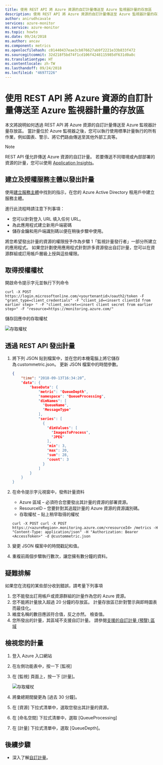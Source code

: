 ```yaml
---
title: 使用 REST API 將 Azure 資源的自訂計量傳送至 Azure 監視器計量的存放區
description: 使用 REST API 將 Azure 資源的自訂計量傳送至 Azure 監視器計量的存放區
author: anirudhcavale
services: azure-monitor
ms.service: azure-monitor
ms.topic: howto
ms.date: 09/24/2018
ms.author: ancav
ms.component: metrics
ms.openlocfilehash: c01440437eae3cb076627ab9f2221e33b833f472
ms.sourcegitcommit: 32d218f5bd74f1cd106f4248115985df631d0a8c
ms.translationtype: HT
ms.contentlocale: zh-TW
ms.lasthandoff: 09/24/2018
ms.locfileid: "46977226"
---
```

# <a name="send-custom-metrics-for-an-azure-resource-to-the-azure-monitor-metric-store-using-a-rest-api"></a>使用 REST API 將 Azure 資源的自訂計量傳送至 Azure 監視器計量的存放區

本文將說明如何透過 REST API 將 Azure 資源的自訂計量傳送至 Azure 監視器計量存放區。  當計量位於 Azure 監視器之後，您可以執行使用標準計量執行的所有作業，例如圖表、警示、將它們路由傳送至其他外部工具等。  

>[!NOTE] 
>REST API 僅允許傳送 Azure 資源的自訂計量。 若要傳送不同環境或內部部署的資源的計量，您可以使用 [Application Insights](../application-insights/app-insights-api-custom-events-metrics.md)。    


## <a name="create-and-authorize-a-service-principal-to-emit-metrics"></a>建立及授權服務主體以發出計量 

使用[建立服務主體](../azure-resource-manager/resource-group-create-service-principal-portal.md)中找到的指示，在您的 Azure Active Directory 租用戶中建立服務主體。 

進行此流程時請注意下列事項： 

- 您可以針對登入 URL 填入任何 URL。  
- 為此應用程式建立新用戶端密碼  
- 儲存金鑰和用戶端識別碼以便在稍後步驟中使用。  

將您希望發出計量的資源的權限授予作為步驟 1「監視計量發行者」一部分所建立的應用程式。 如果您計劃使用應用程式針對許多資源發出自訂計量，您可以在資源群組或訂用帳戶層級上授與這些權限。 

## <a name="get-an-authorization-token"></a>取得授權權杖
開啟命令提示字元並執行下列命令
```shell
curl -X POST https://login.microsoftonline.com/<yourtenantid>/oauth2/token -F "grant_type=client_credentials" -F "client_id=<insert clientId from earlier step> " -F "client_secret=<insert client secret from earlier step>" -F "resource=https://monitoring.azure.com/"
```
儲存回應中的存取權杖

![存取權杖](./media/metrics-store-custom-rest-api/accesstoken.png)

## <a name="emit-the-metric-via-the-rest-api"></a>透過 REST API 發出計量 

1. 將下列 JSON 貼到檔案中，並在您的本機電腦上將它儲存為 custommetric.json。 更新 JSON 檔案中的時間參數。 
    
    ```json
    { 
        "time": "2018-09-13T16:34:20”, 
        "data": { 
            "baseData": { 
                "metric": "QueueDepth", 
                "namespace": "QueueProcessing", 
                "dimNames": [ 
                  "QueueName", 
                  "MessageType" 
                ], 
                "series": [ 
                  { 
                    "dimValues": [ 
                      "ImagesToProcess", 
                      "JPEG" 
                    ], 
                    "min": 3, 
                    "max": 20, 
                    "sum": 28, 
                    "count": 3 
                  } 
                ] 
            } 
        } 
    } 
    ``` 

1. 在命令提示字元視窗中，發佈計量資料 
    - Azure 區域 – 必須符合您要發出其計量的資源的部署資源。 
    - ResourceID – 您要針對其追蹤計量的 Azure 資源的資源識別碼。  
    - 存取權杖 – 貼上稍早取得的權杖

    ```Shell 
    curl -X POST curl -X POST https://<azureRegion>.monitoring.azure.com/<resourceId> /metrics -H "Content-Type: application/json" -H "Authorization: Bearer <AccessToken>" -d @custommetric.json 
    ```
1. 變更 JSON 檔案中的時間戳記和值。 
1. 重複前兩個步驟執行數次，讓您擁有數分鐘的資料。

## <a name="troubleshooting"></a>疑難排解 
如果您在流程的某些部分收到錯誤，請考量下列事項

1. 您不能發出訂用帳戶或資源群組的計量作為您的 Azure 資源。 
1. 您不能將計量放入超過 20 分鐘的存放區。 計量存放區已針對警示與即時圖表而最佳化。 
2. 維度名稱的數目應該符合值，反之亦然。 檢查值。 
2. 您所發出的計量，其區域不支援自訂計量。 請參閱[支援的自訂計量 (預覽) 區域](metrics-custom-overview.md#supported-regions) 



## <a name="view-your-metrics"></a>檢視您的計量 

1. 登入 Azure 入口網站 

1. 在左側功能表中，按一下 [監視] 

1. 在 [監視] 頁面上，按一下 [計量]。 

   ![存取權杖](./media/metrics-store-custom-rest-api/metrics.png) 

1. 將彙總期間變更為 [過去 30 分鐘]。  

1. 在 [資源] 下拉式清單中，選取您發出其計量的資源。  

1. 在 [命名空間] 下拉式清單中，選取 [QueueProcessing] 

1. 在 [計量] 下拉式清單中，選取 [QueueDepth]。  

 
## <a name="next-steps"></a>後續步驟
- 深入了解[自訂計量](metrics-custom-overview.md)。